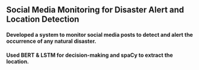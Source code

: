 ## Social Media Monitoring for Disaster Alert and Location Detection
#### Developed a system to monitor social media posts to detect and alert the occurrence of any natural disaster.
#### Used BERT & LSTM for decision-making and spaCy to extract the location.
